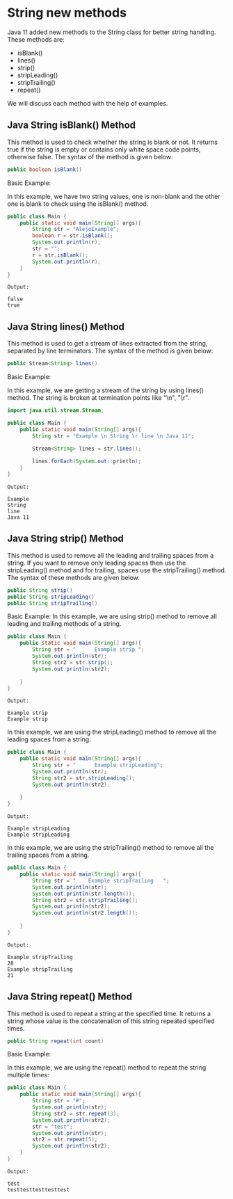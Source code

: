# String new methods

Java 11 added new methods to the String class for better string handling. These methods are:

- isBlank()
- lines()
- strip()
- stripLeading()
- stripTrailing()
- repeat()

We will discuss each method with the help of examples.

## Java String isBlank() Method

This method is used to check whether the string is blank or not. It returns true if the string is empty or contains only white space code points, otherwise false. The syntax of the method is given below:

```java
public boolean isBlank()
```

Basic Example:

In this example, we have two string values, one is non-blank and the other one is blank to check using the isBlank() method.

```java
public class Main {  
	public static void main(String[] args){
		String str = "AlejoExample";
		boolean r = str.isBlank();
		System.out.println(r);
		str = "";
		r = str.isBlank();
		System.out.println(r);	
	}        
}
```

```
Output:

false
true
```

## Java String lines() Method

This method is used to get a stream of lines extracted from the string, separated by line terminators. The syntax of the method is given below:

```java
public Stream<String> lines()
```

Basic Example:

In this example, we are getting a stream of the string by using lines() method. The string is broken at termination points like "\n", "\r".

```java
import java.util.stream.Stream;

public class Main {  
	public static void main(String[] args){
		String str = "Example \n String \r line \n Java 11"; 
		 
        Stream<String> lines = str.lines();

        lines.forEach(System.out::println);	
	}        
}
```

```
Output:

Example
String 
line
Java 11
```

## Java String strip() Method

This method is used to remove all the leading and trailing spaces from a string. If you want to remove only leading spaces then use the stripLeading() method and for trailing, spaces use the stripTrailing() method. The syntax of these methods are given below.

```java
public String strip()
public String stripLeading()
public String stripTrailing()
```

Basic Example:
In this example, we are using strip() method to remove all leading and trailing methods of a string.

```java
public class Main {  
	public static void main(String[] args){
		String str = "      Example strip "; 
		System.out.println(str);
        String str2 = str.strip();
        System.out.println(str2);
		
	}        
}
```

```
Output:

Example strip
Example strip
```

In this example, we are using the stripLeading() method to remove all the leading spaces from a string.

```java
public class Main {  
	public static void main(String[] args){
		String str = "      Example stripLeading"; 
		System.out.println(str);
        String str2 = str.stripLeading();
        System.out.println(str2);
		
	}        
}
```

```
Output:

Example stripLeading
Example stripLeading
```

In this example, we are using the stripTrailing() method to remove all the trailing spaces from a string.

```java
public class Main {  
	public static void main(String[] args){
		String str = "    Example stripTrailing   "; 
		System.out.println(str);
		System.out.println(str.length());
        String str2 = str.stripTrailing();
        System.out.println(str2);
        System.out.println(str2.length());
		
	}        
}
```

```
Output:

Example stripTrailing
28
Example stripTrailing
21
```

## Java String repeat() Method

This method is used to repeat a string at the specified time. It returns a string whose value is the concatenation of this string repeated specified times.

```java
public String repeat(int count)
```

Basic Example:

In this example, we are using the repeat() method to repeat the string multiple times:

```java
public class Main {  
	public static void main(String[] args){
		String str = "#"; 
		System.out.println(str);
		String str2 = str.repeat(3);
		System.out.println(str2);
		str = "test";
		System.out.println(str);
		str2 = str.repeat(5);
		System.out.println(str2);
	}        
}

```

```
Output:

test
testtesttesttesttest
```
